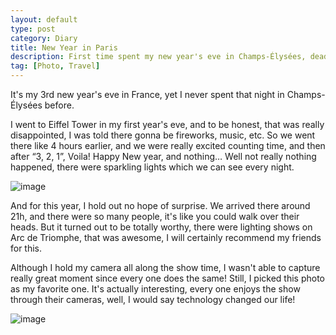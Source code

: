```yaml
---
layout: default
type: post
category: Diary
title: New Year in Paris
description: First time spent my new year's eve in Champs-Élysées, deadly tired but totally worth it!
tag: [Photo, Travel]
---
```


It's my 3rd new year's eve in France, yet I never spent that night in Champs-Élysées before.  

I went to Eiffel Tower in my first year's eve, and to be honest, that was really disappointed, I was told there gonna be fireworks, music, etc. So we went there like 4 hours earlier, and we were really excited counting time, and then after “3, 2, 1”, Voila! Happy New year, and nothing… Well not really nothing happened, there were sparkling lights which we can see every night.  

![image]({{site.img_url}}/emotions/who-cares.jpg)

And for this year, I hold out no hope of surprise. We arrived there around 21h, and there were so many people, it's like you could walk over their heads. But it turned out to be totally worthy, there were lighting shows on Arc de Triomphe, that was awesome, I will certainly recommend my friends for this.

Although I hold my camera all along the show time, I wasn't able to capture really great moment since every one does the same! Still, I picked this photo as my favorite one. It's actually interesting, every one enjoys the show through their cameras, well, I would say technology changed our life!


 
![image]({{site.img_url}}/post-sources/2016-01-01.JPG)
